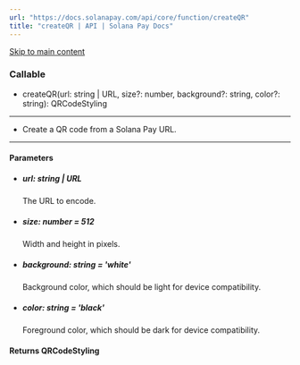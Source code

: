 ```yaml
---
url: "https://docs.solanapay.com/api/core/function/createQR"
title: "createQR | API | Solana Pay Docs"
---
```


[Skip to main content](https://docs.solanapay.com/api/core/function/createQR#)

### Callable

- createQR(url: string \| URL, size?: number, background?: string, color?: string): QRCodeStyling

* * *

- Create a QR code from a Solana Pay URL.








* * *



#### Parameters



  - ##### url: string \| URL








    The URL to encode.

  - ##### size: number = 512








    Width and height in pixels.

  - ##### background: string = 'white'








    Background color, which should be light for device compatibility.

  - ##### color: string = 'black'








    Foreground color, which should be dark for device compatibility.


#### Returns QRCodeStyling